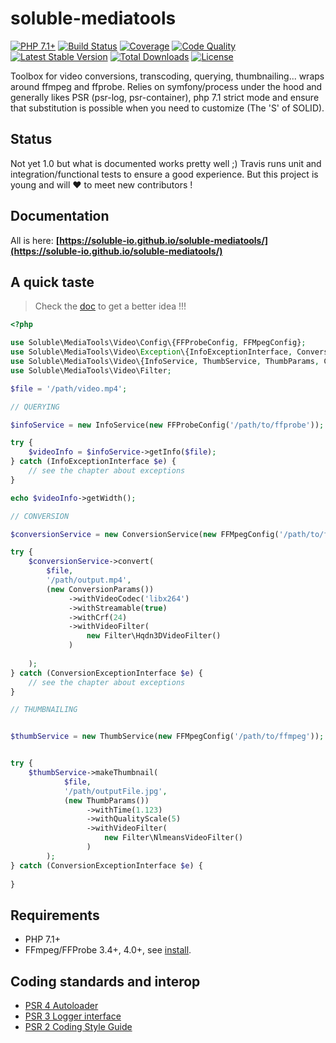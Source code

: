 # soluble-mediatools  

[![PHP 7.1+](https://img.shields.io/badge/php-7.1+-ff69b4.svg)](https://packagist.org/packages/soluble/mediatools)
[![Build Status](https://travis-ci.org/soluble-io/soluble-mediatools.svg?branch=master)](https://travis-ci.org/soluble-io/soluble-mediatools)
[![Coverage](https://codecov.io/gh/soluble-io/soluble-mediatools/branch/master/graph/badge.svg)](https://codecov.io/gh/soluble-io/soluble-mediatools)
[![Code Quality](https://scrutinizer-ci.com/g/soluble-io/soluble-mediatools/badges/quality-score.png?b=master)](https://scrutinizer-ci.com/g/soluble-io/soluble-mediatools/?branch=master)
[![Latest Stable Version](https://poser.pugx.org/soluble/mediatools/v/stable.svg)](https://packagist.org/packages/soluble/mediatools)
[![Total Downloads](https://poser.pugx.org/soluble/mediatools/downloads.png)](https://packagist.org/packages/soluble/mediatools)
[![License](https://poser.pugx.org/soluble/mediatools/license.png)](https://packagist.org/packages/soluble/mediatools)

Toolbox for video conversions, transcoding, querying, thumbnailing... wraps around ffmpeg and ffprobe. Relies on symfony/process
under the hood and generally likes PSR (psr-log, psr-container), php 7.1 strict mode and ensure that substitution is 
possible when you need to customize (The 'S' of SOLID). 
      
## Status

Not yet 1.0 but what is documented works pretty well ;) Travis runs unit and integration/functional tests to ensure 
a good experience. But this project is young and will ❤️ to meet new contributors !

## Documentation 

All is here: **[https://soluble-io.github.io/soluble-mediatools/](https://soluble-io.github.io/soluble-mediatools/)**

## A quick taste

> Check the [doc](https://soluble-io.github.io/soluble-mediatools/) to get a better idea !!!

```php
<?php

use Soluble\MediaTools\Video\Config\{FFProbeConfig, FFMpegConfig};
use Soluble\MediaTools\Video\Exception\{InfoExceptionInterface, ConversionExceptionInterface};
use Soluble\MediaTools\Video\{InfoService, ThumbService, ThumbParams, ConversionService, ConversionParams};
use Soluble\MediaTools\Video\Filter;

$file = '/path/video.mp4';

// QUERYING

$infoService = new InfoService(new FFProbeConfig('/path/to/ffprobe'));

try {
    $videoInfo = $infoService->getInfo($file);
} catch (InfoExceptionInterface $e) {
    // see the chapter about exceptions
}

echo $videoInfo->getWidth();

// CONVERSION

$conversionService = new ConversionService(new FFMpegConfig('/path/to/ffmpeg'));

try {
    $conversionService->convert(
        $file, 
        '/path/output.mp4',
        (new ConversionParams())
             ->withVideoCodec('libx264')    
             ->withStreamable(true)
             ->withCrf(24)
             ->withVideoFilter(
                 new Filter\Hqdn3DVideoFilter()
             )
            
    );
} catch (ConversionExceptionInterface $e) {
    // see the chapter about exceptions
}

// THUMBNAILING


$thumbService = new ThumbService(new FFMpegConfig('/path/to/ffmpeg'));


try {
    $thumbService->makeThumbnail(
            $file, 
            '/path/outputFile.jpg', 
            (new ThumbParams())
                 ->withTime(1.123)
                 ->withQualityScale(5)
                 ->withVideoFilter(
                     new Filter\NlmeansVideoFilter()
                 )
        );
} catch (ConversionExceptionInterface $e) {
    
}

```




## Requirements

- PHP 7.1+
- FFmpeg/FFProbe 3.4+, 4.0+, see [install](#binaries). 
   
## Coding standards and interop

* [PSR 4 Autoloader](https://github.com/php-fig/fig-standards/blob/master/accepted/PSR-4-autoloader.md)
* [PSR 3 Logger interface](https://github.com/php-fig/fig-standards/blob/master/accepted/PSR-3-logger-interface.md)
* [PSR 2 Coding Style Guide](https://github.com/php-fig/fig-standards/blob/master/accepted/PSR-2-coding-style-guide.md)


